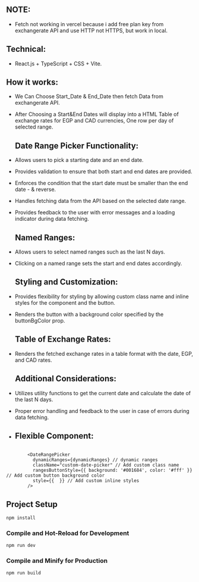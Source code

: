 ## NOTE:

- Fetch not working in vercel because i add free plan key from exchangerate API and use HTTP not HTTPS, but work in local.

## Technical:

- React.js + TypeScript + CSS + Vite.

## How it works:

- We Can Choose Start_Date & End_Date then fetch Data from exchangerate API.
- After Choosing a Start&End Dates will display into a HTML Table of exchange rates for EGP and CAD currencies, One row per day of selected range.

  ## Date Range Picker Functionality:

- Allows users to pick a starting date and an end date.
- Provides validation to ensure that both start and end dates are provided.
- Enforces the condition that the start date must be smaller than the end date - & reverse.
- Handles fetching data from the API based on the selected date range.
- Provides feedback to the user with error messages and a loading indicator during data fetching.

  ## Named Ranges:

- Allows users to select named ranges such as the last N days.
- Clicking on a named range sets the start and end dates accordingly.

  ## Styling and Customization:

- Provides flexibility for styling by allowing custom class name and inline styles for the component and the button.
- Renders the button with a background color specified by the buttonBgColor prop.

  ## Table of Exchange Rates:

- Renders the fetched exchange rates in a table format with the date, EGP, and CAD rates.

  ## Additional Considerations:

- Utilizes utility functions to get the current date and calculate the date of the last N days.
- Proper error handling and feedback to the user in case of errors during data fetching.
  
- ## Flexible Component:

```react

        <DateRangePicker 
          dynamicRanges={dynamicRanges} // dynamic ranges
          className="custom-date-picker" // Add custom class name
          rangesButtonStyle={{ background: '#001684', color: '#fff' }} // Add custom button background color
          style={{  }} // Add custom inline styles
        />
```

## Project Setup

```sh
npm install
```

### Compile and Hot-Reload for Development

```sh
npm run dev
```

### Compile and Minify for Production

```sh
npm run build
```
